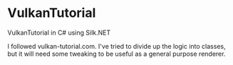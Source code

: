 # VulkanTutorial
VulkanTutorial in C# using Silk.NET

I followed vulkan-tutorial.com. I've tried to divide up the logic into classes, but it will need some tweaking to be useful as a general purpose renderer.
